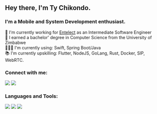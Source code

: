 ## Hey there, I'm Ty Chikondo.


### I'm a Mobile and System Development enthusiast.
👔  I'm currently working for [Entelect](https://culture.entelect.co.za) as an Intermediate Software Engineer
<br>
🏫 I earned a bachelor' degree in Computer Science from the University of Zimbabwe
<br>
👨🏾‍💻 I'm currently using: Swift, Spring Boot/Java
<br>
📚 I'm currently upskilling: Flutter, NodeJS, GoLang, Rust, Docker, SIP, WebRTC.
<br>


### Connect with me:
[<img src="https://img.icons8.com/fluent/48/000000/outlook.png"/>][mail]
[<img src="https://img.icons8.com/color/48/000000/linkedin.png"/>][linkedin]


### Languages and Tools:
[<img src="https://img.icons8.com/fluent/48/000000/swift.png"/>](https://swift.org/)
[<img src="https://img.icons8.com/color/48/000000/spring-logo.png"/>](https://spring.io)
[<img src="https://img.icons8.com/color/48/000000/docker.png"/>](https://www.docker.com/)

[linkedin]: https://www.linkedin.com/in/chikondot/
[mail]: mailto:tychi96@outlook.com

